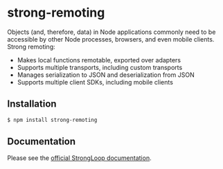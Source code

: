 # strong-remoting

Objects (and, therefore, data) in Node applications commonly need to be accessible by other Node processes, browsers, and even mobile clients.   Strong remoting:
 * Makes local functions remotable, exported over adapters
 * Supports multiple transports, including custom transports
 * Manages serialization to JSON and deserialization from JSON
 * Supports multiple client SDKs, including mobile clients

## Installation

```sh
$ npm install strong-remoting
```

## Documentation

Please see the [official StrongLoop documentation](http://docs.strongloop.com/display/NODE/Strong+Remoting).
